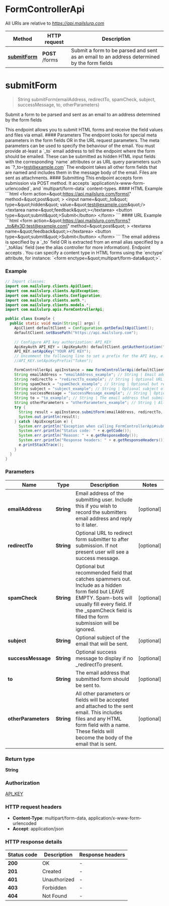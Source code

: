 # FormControllerApi

All URIs are relative to *https://api.mailslurp.com*

Method | HTTP request | Description
------------- | ------------- | -------------
[**submitForm**](FormControllerApi.md#submitForm) | **POST** /forms | Submit a form to be parsed and sent as an email to an address determined by the form fields


<a name="submitForm"></a>
# **submitForm**
> String submitForm(emailAddress, redirectTo, spamCheck, subject, successMessage, to, otherParameters)

Submit a form to be parsed and sent as an email to an address determined by the form fields

This endpoint allows you to submit HTML forms and receive the field values and files via email.   #### Parameters The endpoint looks for special meta parameters in the form fields OR in the URL request parameters. The meta parameters can be used to specify the behaviour of the email.   You must provide at-least a &#x60;_to&#x60; email address to tell the endpoint where the form should be emailed. These can be submitted as hidden HTML input fields with the corresponding &#x60;name&#x60; attributes or as URL query parameters such as &#x60;?_to&#x3D;test@example.com&#x60;  The endpoint takes all other form fields that are named and includes them in the message body of the email. Files are sent as attachments.  #### Submitting This endpoint accepts form submission via POST method. It accepts &#x60;application/x-www-form-urlencoded&#x60;, and &#x60;multipart/form-data&#x60; content-types.  #### HTML Example &#x60;&#x60;&#x60;html &lt;form    action&#x3D;\&quot;https://api.mailslurp.com/forms\&quot;   method&#x3D;\&quot;post\&quot; &gt;   &lt;input name&#x3D;\&quot;_to\&quot; type&#x3D;\&quot;hidden\&quot; value&#x3D;\&quot;test@example.com\&quot;/&gt;   &lt;textarea name&#x3D;\&quot;feedback\&quot;&gt;&lt;/textarea&gt;   &lt;button type&#x3D;\&quot;submit\&quot;&gt;Submit&lt;/button&gt; &lt;/form&gt; &#x60;&#x60;&#x60;  #### URL Example &#x60;&#x60;&#x60;html &lt;form    action&#x3D;\&quot;https://api.mailslurp.com/forms?_to&#x3D;test@example.com\&quot;   method&#x3D;\&quot;post\&quot; &gt;   &lt;textarea name&#x3D;\&quot;feedback\&quot;&gt;&lt;/textarea&gt;   &lt;button type&#x3D;\&quot;submit\&quot;&gt;Submit&lt;/button&gt; &lt;/form&gt; &#x60;&#x60;&#x60;    The email address is specified by a &#x60;_to&#x60; field OR is extracted from an email alias specified by a &#x60;_toAlias&#x60; field (see the alias controller for more information).  Endpoint accepts .  You can specify a content type in HTML forms using the &#x60;enctype&#x60; attribute, for instance: &#x60;&lt;form enctype&#x3D;\&quot;multipart/form-data\&quot;&gt;&#x60;.  

### Example
```java
// Import classes:
import com.mailslurp.clients.ApiClient;
import com.mailslurp.clients.ApiException;
import com.mailslurp.clients.Configuration;
import com.mailslurp.clients.auth.*;
import com.mailslurp.clients.models.*;
import com.mailslurp.apis.FormControllerApi;

public class Example {
  public static void main(String[] args) {
    ApiClient defaultClient = Configuration.getDefaultApiClient();
    defaultClient.setBasePath("https://api.mailslurp.com");
    
    // Configure API key authorization: API_KEY
    ApiKeyAuth API_KEY = (ApiKeyAuth) defaultClient.getAuthentication("API_KEY");
    API_KEY.setApiKey("YOUR API KEY");
    // Uncomment the following line to set a prefix for the API key, e.g. "Token" (defaults to null)
    //API_KEY.setApiKeyPrefix("Token");

    FormControllerApi apiInstance = new FormControllerApi(defaultClient);
    String emailAddress = "emailAddress_example"; // String | Email address of the submitting user. Include this if you wish to record the submitters email address and reply to it later.
    String redirectTo = "redirectTo_example"; // String | Optional URL to redirect form submitter to after submission. If not present user will see a success message.
    String spamCheck = "spamCheck_example"; // String | Optional but recommended field that catches spammers out. Include as a hidden form field but LEAVE EMPTY. Spam-bots will usually fill every field. If the _spamCheck field is filled the form submission will be ignored.
    String subject = "subject_example"; // String | Optional subject of the email that will be sent.
    String successMessage = "successMessage_example"; // String | Optional success message to display if no _redirectTo present.
    String to = "to_example"; // String | The email address that submitted form should be sent to.
    String otherParameters = "otherParameters_example"; // String | All other parameters or fields will be accepted and attached to the sent email. This includes files and any HTML form field with a name. These fields will become the body of the email that is sent.
    try {
      String result = apiInstance.submitForm(emailAddress, redirectTo, spamCheck, subject, successMessage, to, otherParameters);
      System.out.println(result);
    } catch (ApiException e) {
      System.err.println("Exception when calling FormControllerApi#submitForm");
      System.err.println("Status code: " + e.getCode());
      System.err.println("Reason: " + e.getResponseBody());
      System.err.println("Response headers: " + e.getResponseHeaders());
      e.printStackTrace();
    }
  }
}
```

### Parameters

Name | Type | Description  | Notes
------------- | ------------- | ------------- | -------------
 **emailAddress** | **String**| Email address of the submitting user. Include this if you wish to record the submitters email address and reply to it later. | [optional]
 **redirectTo** | **String**| Optional URL to redirect form submitter to after submission. If not present user will see a success message. | [optional]
 **spamCheck** | **String**| Optional but recommended field that catches spammers out. Include as a hidden form field but LEAVE EMPTY. Spam-bots will usually fill every field. If the _spamCheck field is filled the form submission will be ignored. | [optional]
 **subject** | **String**| Optional subject of the email that will be sent. | [optional]
 **successMessage** | **String**| Optional success message to display if no _redirectTo present. | [optional]
 **to** | **String**| The email address that submitted form should be sent to. | [optional]
 **otherParameters** | **String**| All other parameters or fields will be accepted and attached to the sent email. This includes files and any HTML form field with a name. These fields will become the body of the email that is sent. | [optional]

### Return type

**String**

### Authorization

[API_KEY](../README.md#API_KEY)

### HTTP request headers

 - **Content-Type**: multipart/form-data, application/x-www-form-urlencoded
 - **Accept**: application/json

### HTTP response details
| Status code | Description | Response headers |
|-------------|-------------|------------------|
**200** | OK |  -  |
**201** | Created |  -  |
**401** | Unauthorized |  -  |
**403** | Forbidden |  -  |
**404** | Not Found |  -  |

